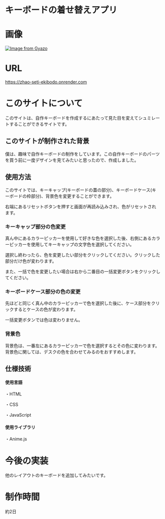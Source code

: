 
# キーボードの着せ替えアプリ

# 画像

[![Image from Gyazo](https://i.gyazo.com/37298871963089f391c79baf76c5fab4.png)](https://gyazo.com/37298871963089f391c79baf76c5fab4)

# URL

https://zhao-seti-ekibodo.onrender.com

# このサイトについて

このサイトは、自作キーボードを作成するにあたって見た目を変えてシュミレートすることができるサイトです。

## このサイトが制作された背景

僕は、趣味で自作キーボードの制作をしています。この自作キーボードのパーツを買う前に一度デザインを見てみたいと思ったので、作成しました。

## 使用方法

このサイトでは、キーキャップ(キーボードの蓋の部分)、キーボードケース(キーボードの枠部分)、背景色を変更することができます。

右端にあるリセットボタンを押すと画面が再読み込みされ、色がリセットされます。

### キーキャップ部分の色変更

真ん中にあるカラーピッカーを使用して好きな色を選択した後、右側にあるカラーピッカーを使用してキーキャップの文字色を選択してください。

選択し終わったら、色を変更したい部分をクリックしてください。クリックした部分だけ色が変わります。

また、一括で色を変更したい場合は右から二番目の一括変更ボタンをクリックしてください。

### キーボードケース部分の色の変更

先ほどと同じく真ん中のカラーピッカーで色を選択した後に、ケース部分をクリックするとケースの色が変わります。

一括変更ボタンでは色は変わりません。

### 背景色

背景色は、一番左にあるカラーピッカーで色を選択するとその色に変わります。背景色に関しては、デスクの色を合わせてみるのをおすすめします。

## 仕様技術

#### 使用言語

・HTML

・CSS

・JavaScript

#### 使用ライブラリ

・Anime.js

# 今後の実装

他のレイアウトのキーボードを追加してみたいです。

# 制作時間

約2日